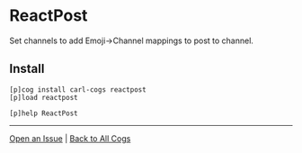 # ReactPost

Set channels to add Emoji->Channel mappings to post to channel.

## Install

```text
[p]cog install carl-cogs reactpost
[p]load reactpost

[p]help ReactPost
```

---
[Open an Issue](https://github.com/smashedr/carl-cogs/issues/new?title=ReactPost) |
[Back to All Cogs](../README.md#public-cogs)
